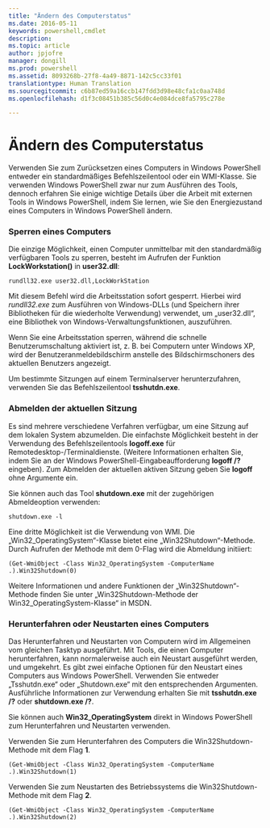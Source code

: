 ```yaml
---
title: "Ändern des Computerstatus"
ms.date: 2016-05-11
keywords: powershell,cmdlet
description: 
ms.topic: article
author: jpjofre
manager: dongill
ms.prod: powershell
ms.assetid: 8093268b-27f8-4a49-8871-142c5cc33f01
translationtype: Human Translation
ms.sourcegitcommit: c6b87ed59a16ccb147fdd3d98e48cfa1c0aa748d
ms.openlocfilehash: d1f3c08451b385c56d0c4e084dce8fa5795c278e

---
```


# Ändern des Computerstatus
Verwenden Sie zum Zurücksetzen eines Computers in Windows PowerShell entweder ein standardmäßiges Befehlszeilentool oder ein WMI-Klasse. Sie verwenden Windows PowerShell zwar nur zum Ausführen des Tools, dennoch erfahren Sie einige wichtige Details über die Arbeit mit externen Tools in Windows PowerShell, indem Sie lernen, wie Sie den Energiezustand eines Computers in Windows PowerShell ändern.

### Sperren eines Computers
Die einzige Möglichkeit, einen Computer unmittelbar mit den standardmäßig verfügbaren Tools zu sperren, besteht im Aufrufen der Funktion **LockWorkstation()** in **user32.dll**:

```
rundll32.exe user32.dll,LockWorkStation
```

Mit diesem Befehl wird die Arbeitsstation sofort gesperrt. Hierbei wird *rundll32.exe* zum Ausführen von Windows-DLLs (und Speichern ihrer Bibliotheken für die wiederholte Verwendung) verwendet, um „user32.dll“, eine Bibliothek von Windows-Verwaltungsfunktionen, auszuführen.

Wenn Sie eine Arbeitsstation sperren, während die schnelle Benutzerumschaltung aktiviert ist, z. B. bei Computern unter Windows XP, wird der Benutzeranmeldebildschirm anstelle des Bildschirmschoners des aktuellen Benutzers angezeigt.

Um bestimmte Sitzungen auf einem Terminalserver herunterzufahren, verwenden Sie das Befehlszeilentool **tsshutdn.exe**.

### Abmelden der aktuellen Sitzung
Es sind mehrere verschiedene Verfahren verfügbar, um eine Sitzung auf dem lokalen System abzumelden. Die einfachste Möglichkeit besteht in der Verwendung des Befehlszeilentools **logoff.exe** für Remotedesktop-/Terminaldienste. (Weitere Informationen erhalten Sie, indem Sie an der Windows PowerShell-Eingabeaufforderung **logoff /?** eingeben). Zum Abmelden der aktuellen aktiven Sitzung geben Sie **logoff** ohne Argumente ein.

Sie können auch das Tool **shutdown.exe** mit der zugehörigen Abmeldeoption verwenden:

```
shutdown.exe -l
```

Eine dritte Möglichkeit ist die Verwendung von WMI. Die „Win32\_OperatingSystem“-Klasse bietet eine „Win32Shutdown“-Methode. Durch Aufrufen der Methode mit dem 0-Flag wird die Abmeldung initiiert:

```
(Get-WmiObject -Class Win32_OperatingSystem -ComputerName .).Win32Shutdown(0)
```

Weitere Informationen und andere Funktionen der „Win32Shutdown“-Methode finden Sie unter „Win32Shutdown-Methode der Win32\_OperatingSystem-Klasse“ in MSDN.

### Herunterfahren oder Neustarten eines Computers
Das Herunterfahren und Neustarten von Computern wird im Allgemeinen vom gleichen Tasktyp ausgeführt. Mit Tools, die einen Computer herunterfahren, kann normalerweise auch ein Neustart ausgeführt werden, und umgekehrt. Es gibt zwei einfache Optionen für den Neustart eines Computers aus Windows PowerShell. Verwenden Sie entweder „Tsshutdn.exe“ oder „Shutdown.exe“ mit den entsprechenden Argumenten. Ausführliche Informationen zur Verwendung erhalten Sie mit **tsshutdn.exe /?** oder **shutdown.exe /?**.

Sie können auch **Win32\_OperatingSystem** direkt in Windows PowerShell zum Herunterfahren und Neustarten verwenden.

Verwenden Sie zum Herunterfahren des Computers die Win32Shutdown-Methode mit dem Flag **1**.

```
(Get-WmiObject -Class Win32_OperatingSystem -ComputerName .).Win32Shutdown(1)
```

Verwenden Sie zum Neustarten des Betriebssystems die Win32Shutdown-Methode mit dem Flag **2**.

```
(Get-WmiObject -Class Win32_OperatingSystem -ComputerName .).Win32Shutdown(2)
```




<!--HONumber=Jul16_HO1-->



